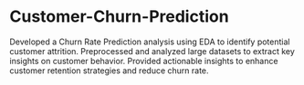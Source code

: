 # Customer-Churn-Prediction
Developed a Churn Rate Prediction analysis using EDA to identify potential customer attrition.  Preprocessed and analyzed large datasets to extract key insights on customer behavior.  Provided actionable insights to enhance customer retention strategies and reduce churn rate.
